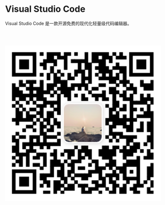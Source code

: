# Visual Studio Code

Visual Studio Code 是一款开源免费的现代化轻量级代码编辑器。

<br><br>

<p align="center"><img src="manual-visual-studio-code.svg"></p>